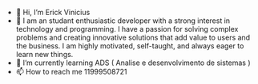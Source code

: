 - 👋 Hi, I’m Erick Vinicius
- 👀 I am an studant enthusiastic developer with a strong interest in technology and programming. I have a passion for solving complex problems and creating innovative solutions that add value to users and the business. I am highly motivated, self-taught, and always eager to learn new things.
- 🌱 I’m currently learning ADS ( Analise e desenvolvimento de sistemas )
- 📫 How to reach me 11999508721

<!---
RicckVinicius/RicckVinicius is a ✨ special ✨ repository because its `README.md` (this file) appears on your GitHub profile.
You can click the Preview link to take a look at your changes.
--->
